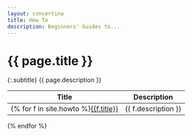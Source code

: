 ```yaml
---
layout: concertina
title: How To
description: Beginners' Guides to...
---
```


# {{ page.title }}

{:.subtitle}
{{ page.description }}

| Title | Description |
|-------|-------------|
{% for f in site.howto %}[{{f.title}}]({{f.url}}) | {{ f.description }}
{% endfor %}

